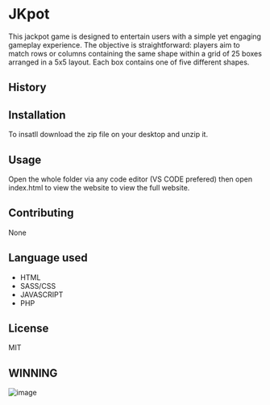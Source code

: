 # JKpot
This jackpot game is designed to entertain users with a simple yet engaging gameplay experience. The objective is straightforward: players aim to match rows or columns containing the same shape within a grid of 25 boxes arranged in a 5x5 layout. Each box contains one of five different shapes.


## History


## Installation

To insatll download the zip file on your desktop and unzip it.


## Usage

Open the whole folder via any code editor (VS CODE prefered) then open index.html to view the website to view the full website. 

## Contributing

None

## Language used
* HTML
* SASS/CSS
* JAVASCRIPT
* PHP

## License
MIT


## WINNING
![image](https://github.com/samaya007/kafle-samaya-oop-js/assets/121986334/f74f5087-a724-43b9-af6d-46dfe46e35d7)

